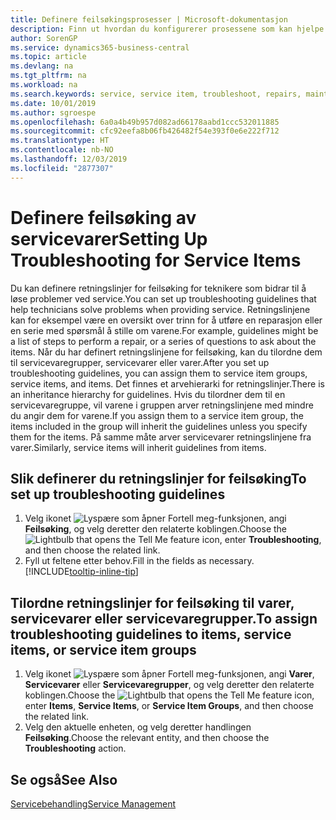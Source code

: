 ```yaml
---
title: Definere feilsøkingsprosesser | Microsoft-dokumentasjon
description: Finn ut hvordan du konfigurerer prosessene som kan hjelpe kundeservicerepresentanter med å identifisere og løse problemer med servicevarer.
author: SorenGP
ms.service: dynamics365-business-central
ms.topic: article
ms.devlang: na
ms.tgt_pltfrm: na
ms.workload: na
ms.search.keywords: service, service item, troubleshoot, repairs, maintenance
ms.date: 10/01/2019
ms.author: sgroespe
ms.openlocfilehash: 6a0a4b49b957d082ad66178aabd1ccc532011885
ms.sourcegitcommit: cfc92eefa8b06fb426482f54e393f0e6e222f712
ms.translationtype: HT
ms.contentlocale: nb-NO
ms.lasthandoff: 12/03/2019
ms.locfileid: "2877307"
---
```

# <a name="setting-up-troubleshooting-for-service-items"></a><span data-ttu-id="1682b-103">Definere feilsøking av servicevarer</span><span class="sxs-lookup"><span data-stu-id="1682b-103">Setting Up Troubleshooting for Service Items</span></span>
<span data-ttu-id="1682b-104">Du kan definere retningslinjer for feilsøking for teknikere som bidrar til å løse problemer ved service.</span><span class="sxs-lookup"><span data-stu-id="1682b-104">You can set up troubleshooting guidelines that help technicians solve problems when providing service.</span></span> <span data-ttu-id="1682b-105">Retningslinjene kan for eksempel være en oversikt over trinn for å utføre en reparasjon eller en serie med spørsmål å stille om varene.</span><span class="sxs-lookup"><span data-stu-id="1682b-105">For example, guidelines might be a list of steps to perform a repair, or a series of questions to ask about the items.</span></span> <span data-ttu-id="1682b-106">Når du har definert retningslinjene for feilsøking, kan du tilordne dem til servicevaregrupper, servicevarer eller varer.</span><span class="sxs-lookup"><span data-stu-id="1682b-106">After you set up troubleshooting guidelines, you can assign them to service item groups, service items, and items.</span></span> <span data-ttu-id="1682b-107">Det finnes et arvehierarki for retningslinjer.</span><span class="sxs-lookup"><span data-stu-id="1682b-107">There is an inheritance hierarchy for guidelines.</span></span> <span data-ttu-id="1682b-108">Hvis du tilordner dem til en servicevaregruppe, vil varene i gruppen arver retningslinjene med mindre du angir dem for varene.</span><span class="sxs-lookup"><span data-stu-id="1682b-108">If you assign them to a service item group, the items included in the group will inherit the guidelines unless you specify them for the items.</span></span> <span data-ttu-id="1682b-109">På samme måte arver servicevarer retningslinjene fra varer.</span><span class="sxs-lookup"><span data-stu-id="1682b-109">Similarly, service items will inherit guidelines from items.</span></span>  

## <a name="to-set-up-troubleshooting-guidelines"></a><span data-ttu-id="1682b-110">Slik definerer du retningslinjer for feilsøking</span><span class="sxs-lookup"><span data-stu-id="1682b-110">To set up troubleshooting guidelines</span></span>
1. <span data-ttu-id="1682b-111">Velg ikonet ![Lyspære som åpner Fortell meg-funksjonen](media/ui-search/search_small.png "Fortell hva du vil gjøre"), angi **Feilsøking**, og velg deretter den relaterte koblingen.</span><span class="sxs-lookup"><span data-stu-id="1682b-111">Choose the ![Lightbulb that opens the Tell Me feature](media/ui-search/search_small.png "Tell me what you want to do") icon, enter **Troubleshooting**, and then choose the related link.</span></span>  
2. <span data-ttu-id="1682b-112">Fyll ut feltene etter behov.</span><span class="sxs-lookup"><span data-stu-id="1682b-112">Fill in the fields as necessary.</span></span> [!INCLUDE[tooltip-inline-tip](includes/tooltip-inline-tip_md.md)]  

## <a name="to-assign-troubleshooting-guidelines-to-items-service-items-or-service-item-groups"></a><span data-ttu-id="1682b-113">Tilordne retningslinjer for feilsøking til varer, servicevarer eller servicevaregrupper.</span><span class="sxs-lookup"><span data-stu-id="1682b-113">To assign troubleshooting guidelines to items, service items, or service item groups</span></span>
1. <span data-ttu-id="1682b-114">Velg ikonet ![Lyspære som åpner Fortell meg-funksjonen](media/ui-search/search_small.png "Fortell hva du vil gjøre"), angi **Varer**, **Servicevarer** eller **Servicevaregrupper**, og velg deretter den relaterte koblingen.</span><span class="sxs-lookup"><span data-stu-id="1682b-114">Choose the ![Lightbulb that opens the Tell Me feature](media/ui-search/search_small.png "Tell me what you want to do") icon, enter **Items**, **Service Items**, or **Service Item Groups**, and then choose the related link.</span></span>  
2. <span data-ttu-id="1682b-115">Velg den aktuelle enheten, og velg deretter handlingen **Feilsøking**.</span><span class="sxs-lookup"><span data-stu-id="1682b-115">Choose the relevant entity, and then choose the **Troubleshooting** action.</span></span>  

## <a name="see-also"></a><span data-ttu-id="1682b-116">Se også</span><span class="sxs-lookup"><span data-stu-id="1682b-116">See Also</span></span>
[<span data-ttu-id="1682b-117">Servicebehandling</span><span class="sxs-lookup"><span data-stu-id="1682b-117">Service Management</span></span>](service-service.md)